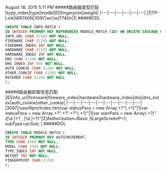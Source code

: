 August 18, 2015 5:11 PM
#####路由器类型匹配
|type_index|type|model|ID|fingerprint|weight|
|---|---|---|---|---|---|
|1|TP-Link|WR740N|3097|wr[\w]?740n|1|
#####DDL
```sql
CREATE TABLE INFO_MATCH (
ID INTEGER PRIMARY KEY REFERENCES MODULE_MATCH (ID) ON DELETE CASCADE ON UPDATE CASCADE, 
INFO_URL CHAR (128) NOT NULL, 
FIREWARE CHAR (128) NOT NULL, 
FIREWARE_INDEX INT NOT NULL, 
HARDWARE CHAR (128) NOT NULL, 
HARDWARE_INDEX INT NOT NULL, 
DNS CHAR (128) NOT NULL, 
DNS_INDEX INT (0) NOT NULL, 
AUTH_COOKIE CHAR (128) NOT NULL, 
OTHER_COOKIE CHAR (128) NOT NULL, 
REFERER CHAR (128) NOT NULL
);
```
#####路由器抓取信息匹配
|ID|info_url|firmware|fireware_index|hardware|hardware_index|dns|dns_index|auth_cookie|other_cookie|
|---|---|---|---|---|---|---|---|---|---|
|3097|/userRpm/Index.htm|var statusPara = new Array.+?"(.+?)"|1|var statusPara = new Array.+?".+?".+?"(.+?)"|1|var wanPara = new Array(.+?)"([\d\.]+? , [\d\.]+?)"|2|Authorization=Basic |tLargeScreenP=1; subType=pcSub; |
#####DDL
```sql
CREATE TABLE MODULE_MATCH (
ID INTEGER PRIMARY KEY AUTOINCREMENT, 
TYPE CHAR (50) NOT NULL, 
MODEL CHAR (50) NOT NULL, 
TYPE_INDEX INT NOT NULL, 
WEIGHT INT NOT NULL, 
FINGERPRINT CHAR (128)
);
```
